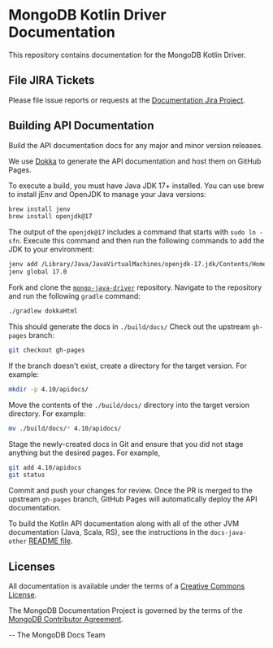 # MongoDB Kotlin Driver Documentation

This repository contains documentation for the MongoDB Kotlin Driver.

## File JIRA Tickets

Please file issue reports or requests at the [Documentation Jira Project](https://jira.mongodb.org/browse/DOCS).

## Building API Documentation

Build the API documentation docs for any major and minor version releases.

We use [Dokka](https://github.com/Kotlin/dokka) to generate the API documentation and host them on GitHub Pages.

To execute a build, you must have Java JDK 17+ installed. You can use brew to install jEnv and OpenJDK to manage your Java versions:

```sh
brew install jenv
brew install openjdk@17
```

The output of the `openjdk@17` includes a command that starts with `sudo ln -sfn`. Execute this command and then run the following commands to add the JDK to your environment:

```sh
jenv add /Library/Java/JavaVirtualMachines/openjdk-17.jdk/Contents/Home/
jenv global 17.0
```

Fork and clone the [`mongo-java-driver`](https://github.com/mongodb/mongo-java-driver) repository. Navigate to the repository and run the following `gradle` command:

```sh
./gradlew dokkaHtml
```

This should generate the docs in `./build/docs/`
Check out the upstream `gh-pages` branch:

```sh
git checkout gh-pages
```

If the branch doesn't exist, create a directory for the target version. For example:

```sh
mkdir -p 4.10/apidocs/
```

Move the contents of the `./build/docs/` directory into the target version directory. For example:

```sh
mv ./build/docs/* 4.10/apidocs/
```

Stage the newly-created docs in Git and ensure that you did not stage anything but the desired pages. For example,

```sh
git add 4.10/apidocs
git status
```

Commit and push your changes for review. Once the PR is merged to the upstream `gh-pages` branch, GitHub Pages will automatically deploy the API documentation.

To build the Kotlin API documentation along with all of the other JVM documentation (Java, Scala, RS), see the instructions in the `docs-java-other` [README file](https://github.com/mongodb/docs-java-other#building-api-documentation).

## Licenses

All documentation is available under the terms of a [Creative Commons License](https://creativecommons.org/licenses/by-nc-sa/3.0/).

The MongoDB Documentation Project is governed by the terms of the
[MongoDB Contributor Agreement](https://www.mongodb.com/legal/contributor-agreement).

-- The MongoDB Docs Team
